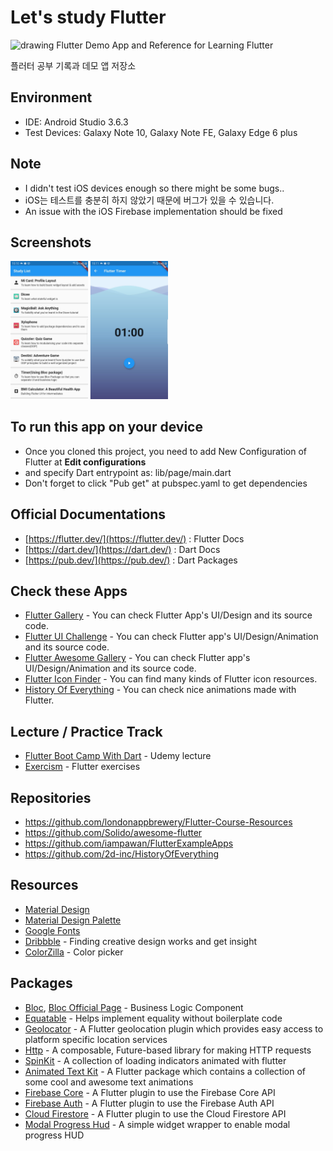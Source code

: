 # Let's study Flutter
<img src="https://flutter.dev/assets/flutter-lockup-1caf6476beed76adec3c477586da54de6b552b2f42108ec5bc68dc63bae2df75.png" alt="drawing" width="50%"/>
Flutter Demo App and Reference for Learning Flutter

플러터 공부 기록과 데모 앱 저장소

## Environment
- IDE: Android Studio 3.6.3
- Test Devices: Galaxy Note 10, Galaxy Note FE, Galaxy Edge 6 plus

## Note
- I didn't test iOS devices enough so there might be some bugs..
- iOS는 테스트를 충분히 하지 않았기 때문에 버그가 있을 수 있습니다.
- An issue with the iOS Firebase implementation should be fixed

## Screenshots
<img src="images/screenshot.jpg" alt="drawing" width="50%"/>

## To run this app on your device
- Once you cloned this project, you need to add New Configuration of Flutter at **Edit configurations**
- and specify Dart entrypoint as: lib/page/main.dart
- Don't forget to click "Pub get" at pubspec.yaml to get dependencies

## Official Documentations
- [https://flutter.dev/](https://flutter.dev/) : Flutter Docs
- [https://dart.dev/](https://dart.dev/) : Dart Docs
- [https://pub.dev/](https://pub.dev/) : Dart Packages

## Check these Apps
- [Flutter Gallery](https://play.google.com/store/apps/details?id=io.flutter.demo.gallery) - You can check Flutter App's UI/Design and its source code.
- [Flutter UI Challenge](https://play.google.com/store/apps/details?id=com.popupbits.flutteruichallenges) - You can check Flutter app's  UI/Design/Animation and its source code.
- [Flutter Awesome Gallery](https://play.google.com/store/apps/details?id=flutter.awesome.gallery) - You can check Flutter app's UI/Design/Animation and its source code.
- [Flutter Icon Finder](https://play.google.com/store/apps/details?id=com.tachyonfactory.icon_finder) - You can find many kinds of Flutter icon resources.
- [History Of Everything](https://play.google.com/store/apps/details?id=com.twodimensions.timeline) - You can check nice animations made with Flutter.

## Lecture / Practice Track
- [Flutter Boot Camp With Dart](https://www.udemy.com/course/flutter-bootcamp-with-dart/) - Udemy lecture
- [Exercism](https://exercism.io/my/tracks/dart) - Flutter exercises

## Repositories
- https://github.com/londonappbrewery/Flutter-Course-Resources
- https://github.com/Solido/awesome-flutter
- https://github.com/iampawan/FlutterExampleApps
- https://github.com/2d-inc/HistoryOfEverything

## Resources
- [Material Design](https://material.io/)
- [Material Design Palette](https://www.materialpalette.com/)
- [Google Fonts](https://fonts.google.com/)
- [Dribbble](https://dribbble.com/) - Finding creative design works and get insight
- [ColorZilla](https://www.colorzilla.com) - Color picker

## Packages
- [Bloc](https://bloclibrary.dev/#/), [Bloc Official Page](https://bloclibrary.dev/#/) - Business Logic Component
- [Equatable](https://pub.dev/packages/equatable) - Helps implement equality without boilerplate code
- [Geolocator](https://pub.dev/packages/geolocator) - A Flutter geolocation plugin which provides easy access to platform specific location services
- [Http](https://pub.dev/packages/http) - A composable, Future-based library for making HTTP requests
- [SpinKit](https://pub.dev/packages/flutter_spinkit) - A collection of loading indicators animated with flutter
- [Animated Text Kit](https://pub.dev/packages/animated_text_kit) - A Flutter package which contains a collection of some cool and awesome text animations
- [Firebase Core](https://pub.dev/packages/firebase_core) - A Flutter plugin to use the Firebase Core API
- [Firebase Auth](https://pub.dev/packages/firebase_auth) - A Flutter plugin to use the Firebase Auth API
- [Cloud Firestore](https://pub.dev/packages/cloud_firestore) - A Flutter plugin to use the Cloud Firestore API
- [Modal Progress Hud](https://pub.dev/packages/modal_progress_hud) - A simple widget wrapper to enable modal progress HUD
